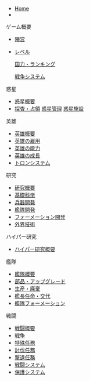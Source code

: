 
- [Home](/)
- 

ゲーム概要
  - [陣営](war1.md)

  - [レベル](war2.md)

    [国力・ランキング](war3.md)

    [戦争システム](war4.md)


惑星
  - [惑星概要](planet1.md)
  - [探査・占領](planet2.md)
    [惑星管理](planet3.md)
    [惑星施設](planet4.md)

英雄  
  - [英雄概要](hero1.md)
  - [英雄の雇用](hero2.md)
  - [英雄の能力](hero3.md)
  - [英雄の成長](hero4.md)
  - [トロンシステム](hero5.md)

研究
  - [研究概要](sc1.md)
  - [基礎科学](sc2.md)
  - [兵器開発](sc3.md)
  - [艦隊開発](sc4.md)
  - [フォーメーション開発](sc5.md)
  - [外界技術](sc6.md)
  
ハイパー研究
  - [ハイパー研究概要](hy1.md)

艦隊
  - [艦隊概要](ship1.md)
  - [部品・アップグレード](ship2.md)
  - [生産・廃棄](ship3.md)
  - [艦長任命・交代](ship4.md)
  - [艦隊フォーメーション](ship5.md)

戦闘
  - [戦闘概要](battle1.md)
  - [戦争](battle2.md)
  - [特殊任務](battle3.md)
  - [討伐任務](battle4.md)
  - [撃退任務](battle5.md)
  - [戦闘システム](battle6.md)
  - [保護システム](battle7.md)
